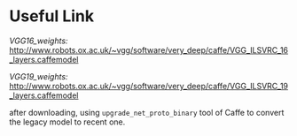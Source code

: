 # Useful Link 

*VGG16_weights:* http://www.robots.ox.ac.uk/~vgg/software/very_deep/caffe/VGG_ILSVRC_16_layers.caffemodel

*VGG19_weights:* http://www.robots.ox.ac.uk/~vgg/software/very_deep/caffe/VGG_ILSVRC_19_layers.caffemodel

after downloading, using `upgrade_net_proto_binary` tool of Caffe to convert the legacy model to recent one.